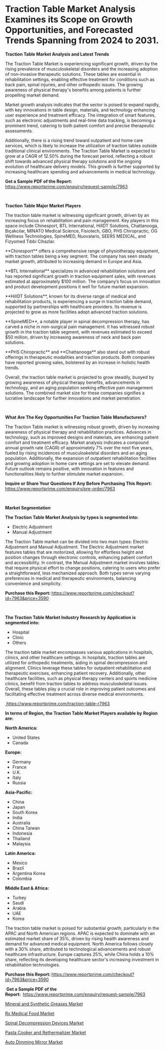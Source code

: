 <p><h1>Traction Table Market Analysis Examines its Scope on Growth Opportunities, and Forecasted Trends Spanning from 2024 to 2031.</h1></p><p><strong>Traction Table Market Analysis and Latest Trends</strong></p>
<p><p>The Traction Table Market is experiencing significant growth, driven by the rising prevalence of musculoskeletal disorders and the increasing adoption of non-invasive therapeutic solutions. These tables are essential in rehabilitation settings, enabling effective treatment for conditions such as back pain, spinal injuries, and other orthopedic issues. The growing awareness of physical therapy's benefits among patients is further propelling market demand.</p><p>Market growth analysis indicates that the sector is poised to expand rapidly, with key innovations in table design, materials, and technology enhancing user experience and treatment efficacy. The integration of smart features, such as electronic adjustments and real-time data tracking, is becoming a prominent trend, catering to both patient comfort and precise therapeutic assessments.</p><p>Additionally, there is a rising trend toward outpatient and home care services, which is likely to increase the utilization of traction tables outside traditional clinical environments. The Traction Table Market is expected to grow at a CAGR of 12.50% during the forecast period, reflecting a robust shift towards advanced physical therapy solutions and the ongoing evolution of healthcare delivery models. This growth is further supported by increasing healthcare spending and advancements in medical technology.</p></p>
<p><strong>Get a Sample PDF of the Report:&nbsp;</strong> <a href="https://www.reportprime.com/enquiry/request-sample/7963">https://www.reportprime.com/enquiry/request-sample/7963</a></p>
<p>&nbsp;</p>
<p><strong>Traction Table Major Market Players</strong></p>
<p><p>The traction table market is witnessing significant growth, driven by an increasing focus on rehabilitation and pain management. Key players in this space include Chinesport, BTL International, HillDT Solutions, Chattanooga, Bıçakcılar, MINATO Medical Science, Fisiotech, GBO, PHS Chiropractic, OG Wellness Technologies, SpineMED, Nuovalaris, SEERS MEDICAL, and Fizyomed Tıbbi Cihazlar.</p><p>**Chinesport** offers a comprehensive range of physiotherapy equipment, with traction tables being a key segment. The company has seen steady market growth, attributed to increasing demand in Europe and Asia. </p><p>**BTL International** specializes in advanced rehabilitation solutions and has reported significant growth in traction equipment sales, with revenues estimated at approximately $100 million. The company’s focus on innovation and product development positions it well for future market expansion.</p><p>**HillDT Solutions**, known for its diverse range of medical and rehabilitation products, is experiencing a surge in traction table demand, supported by partnerships with healthcare providers. Its revenue is projected to grow as more facilities adopt advanced traction solutions.</p><p>**SpineMED**, a notable player in spinal decompression therapy, has carved a niche in non-surgical pain management. It has witnessed robust growth in the traction table segment, with revenues estimated to exceed $50 million, driven by increasing awareness of neck and back pain solutions.</p><p>**PHS Chiropractic** and **Chattanooga** also stand out with robust offerings in therapeutic modalities and traction products. Both companies have reported growing sales, bolstered by an increase in holistic health trends.</p><p>Overall, the traction table market is projected to grow steadily, buoyed by growing awareness of physical therapy benefits, advancements in technology, and an aging population seeking effective pain management solutions. The combined market size for these companies signifies a lucrative landscape for further innovations and market penetration.</p></p>
<p>&nbsp;</p>
<p><strong>What Are The Key Opportunities For Traction Table Manufacturers?</strong></p>
<p><p>The Traction Table market is witnessing robust growth, driven by increasing awareness of physical therapy and rehabilitation practices. Advances in technology, such as improved designs and materials, are enhancing patient comfort and treatment efficacy. Market analysis indicates a compound annual growth rate (CAGR) of approximately 7% over the next five years, fueled by rising incidences of musculoskeletal disorders and an aging population. Additionally, the expansion of outpatient rehabilitation facilities and growing adoption in home care settings are set to elevate demand. Future outlook remains positive, with innovation in features and functionalities likely to further stimulate market expansion.</p></p>
<p><strong>Inquire or Share Your Questions If Any Before Purchasing This Report:</strong> <a href="https://www.reportprime.com/enquiry/pre-order/7963">https://www.reportprime.com/enquiry/pre-order/7963</a></p>
<p>&nbsp;</p>
<p><strong>Market Segmentation</strong></p>
<p><strong>The Traction Table Market Analysis by types is segmented into:</strong></p>
<p><ul><li>Electric Adjustment</li><li>Manual Adjustment</li></ul></p>
<p><p>The Traction Table market can be divided into two main types: Electric Adjustment and Manual Adjustment. The Electric Adjustment market features tables that are motorized, allowing for effortless height and position changes through electronic controls, enhancing patient comfort and accessibility. In contrast, the Manual Adjustment market involves tables that require physical effort to change positions, catering to users who prefer a straightforward, less mechanized approach. Both types serve varying preferences in medical and therapeutic environments, balancing convenience and simplicity.</p></p>
<p><strong>Purchase this Report:&nbsp;</strong><a href="https://www.reportprime.com/checkout?id=7963&price=3590">https://www.reportprime.com/checkout?id=7963&price=3590</a></p>
<p>&nbsp;</p>
<p><strong>The Traction Table Market Industry Research by Application is segmented into:</strong></p>
<p><ul><li>Hospital</li><li>Clinic</li><li>Others</li></ul></p>
<p><p>The traction table market encompasses various applications in hospitals, clinics, and other healthcare settings. In hospitals, traction tables are utilized for orthopedic treatments, aiding in spinal decompression and alignment. Clinics leverage these tables for outpatient rehabilitation and therapeutic exercises, enhancing patient recovery. Additionally, other healthcare facilities, such as physical therapy centers and sports medicine clinics, benefit from traction tables to address musculoskeletal issues. Overall, these tables play a crucial role in improving patient outcomes and facilitating effective treatment across diverse medical environments.</p></p>
<p><a href="https://www.reportprime.com/traction-table-r7963">&nbsp;https://www.reportprime.com/traction-table-r7963</a></p>
<p><strong>In terms of Region, the Traction Table Market Players available by Region are:</strong></p>
<p>
    <p> <strong> North America: </strong>
        <ul>
            <li>United States</li>
            <li>Canada</li>
        </ul>
        </p> 
    <p> <strong> Europe: </strong>
        <ul>
            <li>Germany</li>
            <li>France</li>
            <li>U.K.</li>
            <li>Italy</li>
            <li>Russia</li>
        </ul>
        </p> 
    <p> <strong> Asia-Pacific: </strong>
        <ul>
            <li>China</li>
            <li>Japan</li>
            <li>South Korea</li>
            <li>India</li>
            <li>Australia</li>
            <li>China Taiwan</li>
            <li>Indonesia</li>
            <li>Thailand</li>
            <li>Malaysia</li>
        </ul>
        </p> 
    <p> <strong> Latin America: </strong>
        <ul>
            <li>Mexico</li>
            <li>Brazil</li>
            <li>Argentina Korea</li>
            <li>Colombia</li>
        </ul>
        </p> 
    <p> <strong> Middle East & Africa: </strong>
        <ul>
            <li>Turkey</li>
            <li>Saudi</li>
            <li>Arabia</li>
            <li>UAE</li>
            <li>Korea</li>
        </ul>
    </p>
    </p>
<p><p>The traction table market is poised for substantial growth, particularly in the APAC and North American regions. APAC is expected to dominate with an estimated market share of 35%, driven by rising health awareness and demand for advanced medical equipment. North America follows closely with a 30% share, attributed to technological advancements and robust healthcare infrastructure. Europe captures 25%, while China holds a 10% share, reflecting its developing healthcare sector's increasing investment in rehabilitation technologies.</p></p>
<p><strong>Purchase this Report: </strong><a href="https://www.reportprime.com/checkout?id=7963&price=3590">https://www.reportprime.com/checkout?id=7963&price=3590</a></p>
<p>&nbsp;<strong>Get a Sample PDF of the Report:&nbsp;&nbsp;</strong><a href="https://www.reportprime.com/enquiry/request-sample/7963">https://www.reportprime.com/enquiry/request-sample/7963</a></p>
<p><strong></strong></p>
<p><p><a href="https://issuu.com/reportprime-2/docs/mineral-and-synthetic-greases-marke_d19b8c561778fe">Mineral and Synthetic Greases Market</a></p><p><a href="https://www.linkedin.com/pulse/rx-medical-food-market-size-share-trends-analysis-report-fwvkf?trackingId=8aX1isRfRmWf5n%2F%2F%2Bz6ksg%3D%3D">Rx Medical Food Market</a></p><p><a href="https://github.com/fdr6gh/Market-Research-Report-List-1/blob/main/spinal-decompression-devices-market.md">Spinal Decompression Devices Market</a></p><p><a href="https://medium.com/@billyrice626/global-perspectives-on-pasta-cooker-and-rethermalizer-market-trends-and-forecast-2024-2031-f1bf71a35640">Pasta Cooker and Rethermalizer Market</a></p><p><a href="https://www.linkedin.com/pulse/what-emerging-market-trends-auto-dimming-mirror-detailed-eaype?trackingId=F0ID7XnHTCGK65HmLC8yjg%3D%3D">Auto Dimming Mirror Market</a></p></p>